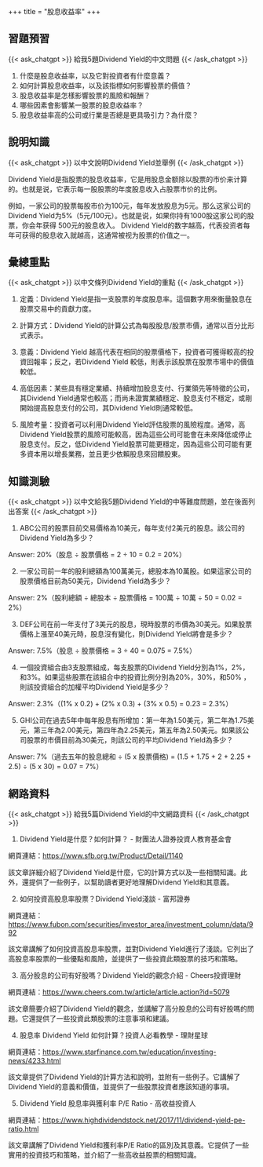 +++
title = "股息收益率"
+++
## 習題預習
{{< ask_chatgpt >}}
給我5題Dividend Yield的中文問題
{{< /ask_chatgpt >}}



1. 什麼是股息收益率，以及它對投資者有什麼意義？
2. 如何計算股息收益率，以及該指標如何影響股票的價值？
3. 股息收益率是怎樣影響股票的風險和報酬？
4. 哪些因素會影響某一股票的股息收益率？
5. 股息收益率高的公司或行業是否總是更具吸引力？為什麼？   

## 說明知識
{{< ask_chatgpt >}}
以中文說明Dividend Yield並舉例
{{< /ask_chatgpt >}}



Dividend Yield是指股票的股息收益率，它是用股息金额除以股票的市价来计算的。也就是说，它表示每一股股票的年度股息收入占股票市价的比例。

例如，一家公司的股票每股市价为100元，每年发放股息为5元。那么这家公司的Dividend Yield为5%（5元/100元）。也就是说，如果你持有1000股这家公司的股票，你会年获得 500元的股息收入。 Dividend Yield的数字越高，代表投资者每年可获得的股息收入就越高，这通常被视为股票的价值之一。   

## 彙總重點
{{< ask_chatgpt >}}
以中文條列Dividend Yield的重點
{{< /ask_chatgpt >}}



1. 定義：Dividend Yield是指一支股票的年度股息率。這個數字用來衡量股息在股票交易中的貢獻力度。

2. 計算方式：Dividend Yield的計算公式為每股股息/股票市價，通常以百分比形式表示。

3. 意義：Dividend Yield 越高代表在相同的股票價格下，投資者可獲得較高的投資回報率；反之，若Dividend Yield 較低，則表示該股票在股票市場中的價值較低。

4. 高低因素：某些具有穩定業績、持續增加股息支付、行業領先等特徵的公司，其Dividend Yield通常也較高；而尚未證實業績穩定、股息支付不穩定，或剛開始提高股息支付的公司，其Dividend Yield則通常較低。

5. 風險考量：投資者可以利用Dividend Yield評估股票的風險程度。通常，高Dividend Yield股票的風險可能較高，因為這些公司可能會在未來降低或停止股息支付。反之，低Dividend Yield股票可能更穩定，因為這些公司可能有更多資本用以增長業務，並且更少依賴股息來回饋股東。   

## 知識測驗
{{< ask_chatgpt >}}
以中文給我5題Dividend Yield的中等難度問題，並在後面列出答案
{{< /ask_chatgpt >}}



1. ABC公司的股票目前交易價格為10美元，每年支付2美元的股息。該公司的Dividend Yield為多少？

Answer: 20%（股息 ÷ 股票價格 = 2 ÷ 10 = 0.2 = 20%）

2. 一家公司前一年的股利總額為100萬美元，總股本為10萬股。如果這家公司的股票價格目前為50美元，Dividend Yield為多少？

Answer: 2%（股利總額 ÷ 總股本 ÷ 股票價格 = 100萬 ÷ 10萬 ÷ 50 = 0.02 = 2%）

3. DEF公司在前一年支付了3美元的股息，現時股票的市價為30美元。如果股票價格上漲至40美元時，股息沒有變化，則Dividend Yield將會是多少？

Answer: 7.5%（股息 ÷ 股票價格 = 3 ÷ 40 = 0.075 = 7.5%）

4. 一個投資組合由3支股票組成，每支股票的Dividend Yield分別為1%，2%，和3%。如果這些股票在該組合中的投資比例分別為20%，30%，和50% ，則該投資組合的加權平均Dividend Yield是多少？

Answer: 2.3%（(1% x 0.2) + (2% x 0.3) + (3% x 0.5) = 0.23 = 2.3%）

5. GHI公司在過去5年中每年股息有所增加：第一年為1.50美元，第二年為1.75美元，第三年為2.00美元，第四年為2.25美元，第五年為2.50美元。如果該公司股票的市價目前為30美元，則該公司的平均Dividend Yield為多少？

Answer: 7%（過去五年的股息總和 ÷ (5 x 股票價格) = (1.5 + 1.75 + 2 + 2.25 + 2.5) ÷ (5 x 30) = 0.07 = 7%）   

## 網路資料
{{< ask_chatgpt >}}
給我5篇Dividend Yield的中文網路資料
{{< /ask_chatgpt >}}



1. Dividend Yield是什麼？如何計算？ - 財團法人證券投資人教育基金會

網頁連結：https://www.sfb.org.tw/Product/Detail/1140

該文章詳細介紹了Dividend Yield是什麼，它的計算方式以及一些相關知識。此外，還提供了一些例子，以幫助讀者更好地理解Dividend Yield和其意義。

2. 如何投資高股息率股票？Dividend Yield淺談 - 富邦證券

網頁連結：https://www.fubon.com/securities/investor_area/investment_column/data/992

該文章講解了如何投資高股息率股票，並對Dividend Yield進行了淺談。它列出了高股息率股票的一些優點和風險，並提供了一些投資此類股票的技巧和策略。

3. 高分股息的公司有好股嗎？Dividend Yield的觀念介紹 - Cheers投資理財

網頁連結：https://www.cheers.com.tw/article/article.action?id=5079

該文章簡要介紹了Dividend Yield的觀念，並講解了高分股息的公司有好股嗎的問題。它還提供了一些投資此類股票的注意事項和建議。

4. 股息率 Dividend Yield 如何計算？投資人必看教學 - 理財星球

網頁連結：https://www.starfinance.com.tw/education/investing-news/4233.html

該文章提供了Dividend Yield的計算方法和說明，並附有一些例子。它講解了Dividend Yield的意義和價值，並提供了一些股票投資者應該知道的事項。

5. Dividend Yield 股息率與獲利率 P/E Ratio - 高收益投資人

網頁連結：https://www.highdividendstock.net/2017/11/dividend-yield-pe-ratio.html

該文章講解了Dividend Yield和獲利率P/E Ratio的區別及其意義。它提供了一些實用的投資技巧和策略，並介紹了一些高收益股票的相關知識。   

